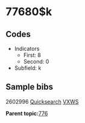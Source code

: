 # 77680$k

## Codes

-   Indicators
    -   First: 8
    -   Second: 0
-   Subfield: k

## Sample bibs

2602996 [Quicksearch](https://search.library.yale.edu/catalog/2602996) [VXWS](http://prodorbis.library.yale.edu:7014/vxws/GetHoldingsService?bibId=2602996)

**Parent topic:**[776](../../tags/776/776.md)

